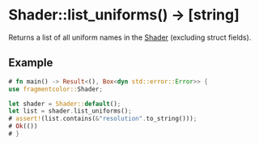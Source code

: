 # Shader::list_uniforms() -> [string]

Returns a list of all uniform names in the [Shader](https://fragmentcolor.org/api/core/shader) (excluding struct fields).

## Example

```rust
# fn main() -> Result<(), Box<dyn std::error::Error>> {
use fragmentcolor::Shader;

let shader = Shader::default();
let list = shader.list_uniforms();
# assert!(list.contains(&"resolution".to_string()));
# Ok(())
# }
```
